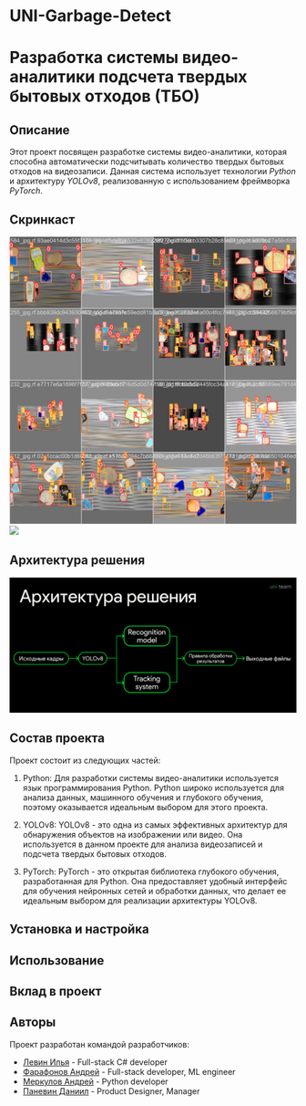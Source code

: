 # UNI-Garbage-Detect
# Разработка системы видео-аналитики подсчета твердых бытовых отходов (ТБО)

## Описание
Этот проект посвящен разработке системы видео-аналитики, которая способна автоматически подсчитывать количество твердых бытовых отходов на видеозаписи. Данная система использует технологии *Python* и архитектуру *YOLOv8*, реализованную с использованием фреймворка *PyTorch*.

## Скринкаст
![](https://github.com/MaxTube-dot/Asserts/blob/master/train_batch3682.jpg)
![](https://github.com/MaxTube-dot/Asserts/blob/master/ezgif.com-optimize.gif)


## Архитектура решения

![](https://github.com/MaxTube-dot/Asserts/blob/master/image_2023-10-28_20-04-35.png)

## Состав проекта
Проект состоит из следующих частей:

1. Python: Для разработки системы видео-аналитики используется язык программирования Python. Python широко используется для анализа данных, машинного обучения и глубокого обучения, поэтому оказывается идеальным выбором для этого проекта.

2. YOLOv8: YOLOv8 - это одна из самых эффективных архитектур для обнаружения объектов на изображении или видео. Она используется в данном проекте для анализа видеозаписей и подсчета твердых бытовых отходов.

3. PyTorch: PyTorch - это открытая библиотека глубокого обучения, разработанная для Python. Она предоставляет удобный интерфейс для обучения нейронных сетей и обработки данных, что делает ее идеальным выбором для реализации архитектуры YOLOv8.



## Установка и настройка


## Использование



## Вклад в проект


## Авторы
Проект разработан командой разработчиков:

- [Левин Илья](https://github.com/MaxTube-dot "Левин Илья") - Full-stack  C# developer
- [Фарафонов Андрей](https://github.com/andreifarafonow "Фарафонов Андрей") - Full-stack  developer, ML engineer
- [Меркулов Андрей](https://github.com/Dead-CLu8ku "Меркулов Андрей") -  Python developer
- [Паневин Даниил](https://www.behance.net/daniilpanevin "Паневин Даниил") - Product Designer, Manager
